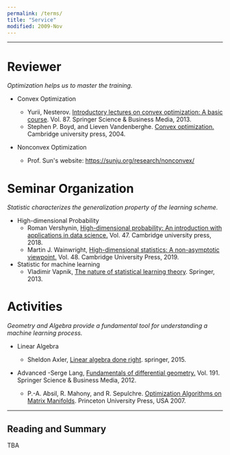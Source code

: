 ```yaml
---
permalink: /terms/
title: "Service"
modified: 2009-Nov
---
```



----
# Reviewer  
*Optimization helps us to master the training.*  
* Convex Optimization
    - Yurii, Nesterov. [Introductory lectures on convex optimization: A basic course](https://books.google.com.hk/books?hl=zh-TW&lr=&id=2-ElBQAAQBAJ&oi=fnd&pg=PA1&dq=introductory+lectures+on+convex+programming&ots=wmoQanrhmx&sig=QKUcatCgmqwHNej6QSawSY6BZ6U&redir_esc=y#v=onepage&q=introductory%20lectures%20on%20convex%20programming&f=false). Vol. 87. Springer Science & Business Media, 2013.
    -  Stephen P. Boyd, and Lieven Vandenberghe. [Convex optimization.](https://web.stanford.edu/~boyd/cvxbook/) Cambridge university press, 2004.
 
 * Nonconvex Optimization
     - Prof. Sun's website: <https://sunju.org/research/nonconvex/>

# Seminar Organization
*Statistic characterizes the generalization property of the learning scheme.*
* High-dimensional Probability
    -  Roman Vershynin, [High-dimensional probability: An introduction with applications in data science.](https://www.math.uci.edu/~rvershyn/) Vol. 47. Cambridge university press, 2018.
    -  Martin J. Wainwright, [High-dimensional statistics: A non-asymptotic viewpoint.](https://www.cambridge.org/core/books/highdimensional-statistics/8A91ECEEC38F46DAB53E9FF8757C7A4E) Vol. 48. Cambridge University Press, 2019.
* Statistic for machine learning
    - Vladimir Vapnik,  [The nature of statistical learning theory](https://statisticalsupportandresearch.files.wordpress.com/2017/05/vladimir-vapnik-the-nature-of-statistical-learning-springer-2010.pdf). Springer, 2013.
    
# Activities
*Geometry and Algebra provide a fundamental tool for understanding a machine learning process.*
* Linear Algebra
    - Sheldon  Axler, [Linear algebra done right](https://linear.axler.net/). springer, 2015.

* Advanced
    -Serge  Lang,  [Fundamentals of differential geometry.](https://www.springer.com/gp/book/9780387985930) Vol. 191. Springer Science & Business Media, 2012.
    - P.-A. Absil, R. Mahony, and R. Sepulchre. [Optimization Algorithms on Matrix Manifolds](http://www.eeci-institute.eu/GSC2011/Photos-EECI/EECI-GSC-2011-M5/book_AMS.pdf). Princeton University Press, USA 2007.

--------
## Reading and Summary
TBA

